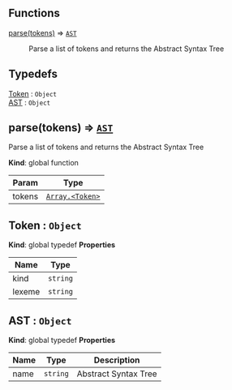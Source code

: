 ## Functions

<dl>
<dt><a href="#parse">parse(tokens)</a> ⇒ <code><a href="#AST">AST</a></code></dt>
<dd><p>Parse a list of tokens and returns the Abstract Syntax Tree</p>
</dd>
</dl>

## Typedefs

<dl>
<dt><a href="#Token">Token</a> : <code>Object</code></dt>
<dd></dd>
<dt><a href="#AST">AST</a> : <code>Object</code></dt>
<dd></dd>
</dl>

<a name="parse"></a>

## parse(tokens) ⇒ [<code>AST</code>](#AST)
Parse a list of tokens and returns the Abstract Syntax Tree

**Kind**: global function

| Param | Type |
| --- | --- |
| tokens | [<code>Array.&lt;Token&gt;</code>](#Token) |

<a name="Token"></a>

## Token : <code>Object</code>
**Kind**: global typedef
**Properties**

| Name | Type |
| --- | --- |
| kind | <code>string</code> |
| lexeme | <code>string</code> |

<a name="AST"></a>

## AST : <code>Object</code>
**Kind**: global typedef
**Properties**

| Name | Type | Description |
| --- | --- | --- |
| name | <code>string</code> | Abstract Syntax Tree |
